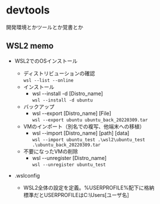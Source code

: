 # devtools
開発環境とかツールとか覚書とか

## WSL2 memo
- WSL2でのOSインストール
  - ディストリビューションの確認  
  `wsl --list --online`
  - インストール
    - wsl --install -d [Distro_name]  
    `wsl --install -d ubuntu`
  - バックアップ
    - wsl --export [Distro_name] [File]  
    `wsl --export ubuntu ubuntu_back_20220309.tar`
  - VMのインポート（別名での複写、他端末への移植）
    - wsl --import [Distro_name] [path] [data]  
    `wsl --import ubuntu_test .\wsl2\ubuntu_test .\ubuntu_back_20220309.tar`
  - 不要になったVMの削除
    - wsl --unregister [Distro_name]  
    `wsl --unregister ubuntu_test`

- .wslconfig
  - WSL2全体の設定を定義。%USERPROFILE%配下に格納  
  標準だとUSERPROFILEはC:\Users\[ユーザ名]
